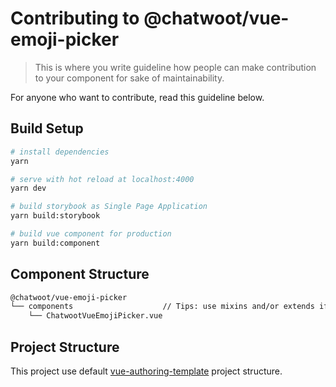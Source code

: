 # Contributing to @chatwoot/vue-emoji-picker

> This is where you write guideline how people can make contribution to your component for sake of maintainability.

For anyone who want to contribute, read this guideline below.

## Build Setup

``` bash
# install dependencies
yarn

# serve with hot reload at localhost:4000
yarn dev

# build storybook as Single Page Application
yarn build:storybook

# build vue component for production
yarn build:component
```

## Component Structure

```markdown
@chatwoot/vue-emoji-picker
└── components                    // Tips: use mixins and/or extends if you build single yet complex component
    └── ChatwootVueEmojiPicker.vue
```

## Project Structure

This project use default [vue-authoring-template](https://github.com/DrSensor/vue-authoring-template#project-structure) project structure.
